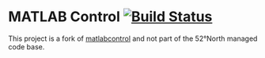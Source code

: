 # MATLAB Control [![Build Status](https://travis-ci.org/autermann/matlab-control.png?branch=master)](https://travis-ci.org/autermann/matlab-control)

This project is a fork of [matlabcontrol](http://code.google.com/p/matlabcontrol) and not part of the 52°North managed code base.
